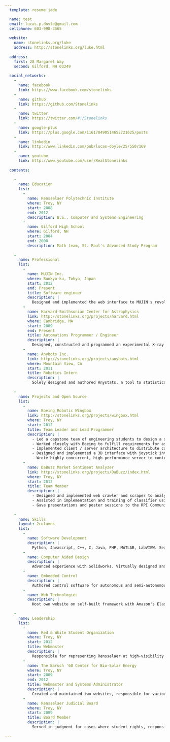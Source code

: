 ```yaml
---
  template: resume.jade

  name: test
  email: lucas.p.doyle@gmail.com
  cellphone: 603-998-3565
  
  website:
    name: stonelinks.org/luke
    address: http://stonelinks.org/luke.html
  
  address:
    first: 28 Margaret Way
    second: Gilford, NH 03249
  
  social_networks:
    -
      name: facebook
      link: https://www.facebook.com/stonelinks
    -
      name: github
      link: https://github.com/Stonelinks
    -
      name: twitter
      link: https://twitter.com/#!/Stonelinks
    -
      name: google-plus
      link: https://plus.google.com/116178490514652721625/posts
    -
      name: linkedin
      link: http://www.linkedin.com/pub/lucas-doyle/25/550/169
    -
      name: youtube
      link: http://www.youtube.com/user/RealStonelinks
  
  contents:
    
    -
      name: Education
      list:
        -
          name: Rensselaer Polytechnic Institute
          where: Troy, NY
          start: 2008
          end: 2012
          description: B.S., Computer and Systems Engineering
        -
          name: Gilford High School
          where: Gilford, NH
          start: 2004
          end: 2008
          description: Math team, St. Paul's Advanced Study Program
    
    -
      name: Professional
      list:
        -
          name: MUJIN Inc.
          where: Bunkyo-ku, Tokyo, Japan
          start: 2012
          end: Present
          title: Software engineer
          description: |
            Designed and implemented the web interface to MUJIN's revolutionary industrial robotics motion planning software. Wrote the javascript clent library that uses MUJIN's RESTful API to power its products.
        -
          name: Harvard-Smithsonian Center for Astrophysics
          link: http://stonelinks.org/projects/harvard.html
          where: Cambridge, MA
          start: 2009
          end: Present
          title: Automations Programmer / Engineer
          description: |
            Designed, constructed and programmed an experimental X-ray optic production facility. Wrote intuitive software to simplify fabrication of X-ray optics in multiple production scenarios. Designed sample manipulation hardware and a high strength production chamber mount using CAD. Saved time and lowered costs by developing a more efficient shutter controller now used on all production chambers in the lab. Worked closely with physicists, component vendors, machinists and other key stakeholders to complete project on time. Supervised a high school student to characterize potential optic substrates with a high precision 3D profilemeter.
        -
          name: Anybots Inc.
          link: http://stonelinks.org/projects/anybots.html
          where: Mountain View, CA
          start: 2011
          title: Robotics Intern
          description: |
            Solely designed and authored Anystats, a tool to statistically track, analyze and prioritize events from thousands of logs from a fleet of telepresence robots. Saved time by cross referencing event data with customer information and known bugs to dispatch engineering and support teams effectively. Also implemented UI features for touchscreen on forehead of robot, namely a dashboard to display internal robot device status and connectivity, as well as a call screen to allow users to answer or deny calls made to their telepresence robot.
    
    -
      name: Projects and Open Source
      list:
        -
          name: Boeing Robotic Wingbox
          link: http://stonelinks.org/projects/wingbox.html
          where: Troy, NY
          start: 2012
          title: Team Leader and Lead Programmer
          description: |
            - Led a capstone team of engineering students to design a simulator for an intra-wing robot to operate inside an aircraft.
            - Worked closely with Boeing to fulfill requirements for assembly and maintenance roles of operation.
            - Implemented client / server architecture to distribute computation effectively and allow collaborative robot use.
            - Designed and implemented a 3D interface with joystick integration to allow user to easily modify robot state.
            - Wrote highly concurrent, high-performance server to control robot hardware, recognize object locations with OpenCV and plan kinematic trajectories to avoid collisions.
        -
          name: DaBuzz Market Sentiment Analyzer
          link: http://stonelinks.org/projects/DaBuzz/index.html
          where: Troy, NY
          start: 2012
          title: Team Member
          description: |
            - Designed and implemented web crawler and scraper to analyze financial news sources and gauge stock market sentiment.
            - Assisted in implementation and training of classifier using Python Natural Language Toolkit.
            - Gave presentations and poster sessions to the RPI Community about DaBuzz and the Rensselaer Center for Open Source Software.
    
    -
      name: Skills
      layout: 2columns
      list:
        -
          name: Software Development
          description: |
            Python, Javascript, C++, C, Java, PHP, MATLAB, LabVIEW. Seasoned GNU/Linux user. Familiar industry standard development workflows, version control systems and design patterns.
        -
          name: Computer Aided Design
          description: |
            Advanced experience with Solidworks. Virtually designed and simulated FIRST robots, a Battlebot, as well as vacuum chambers at Harvard-Smithsonian Center for Astrophysics.
        -
          name: Embedded Control
          description: |
            Authored control software for autonomous and semi-autonomous boats, blimps, cars and robots. Programmed for multiple microcontrollers (Intel 8051, ARM). Regularly build own servers and computers.
        -
          name: Web Technologies
          description: |
            Host own website on self-built framework with Amazon's Elastic Computing Cloud. Competent Javascript developer. Familiar with CSS/HTML, Django, Webpy, Wordpress core, various Google APIs and configuring a LAMP stack. Proficient with relational and non-relational databases.
    
    -
      name: Leadership
      list:
        -
          name: Red & White Student Organization
          where: Troy, NY
          start: 2012
          title: Webmaster
          description: |
            Responsible for representing Rensselaer at high-visibility functions to its alumni, campus and community. As Webmaster, maintained a web presence for the organization.
        -
          name: The Baruch '60 Center for Bio-Solar Energy
          where: Troy, NY
          start: 2009
          end: 2012
          title: Webmaster and Systems Administrator
          description: |
            Created and maintained two websites, responsible for various IT and support tasks.
        -
          name: Rensselaer Judicial Board
          where: Troy, NY
          start: 2009
          title: Board Member
          description: |
            Served in judgment for cases where student rights, responsibilities or conduct were in question.

---
```

